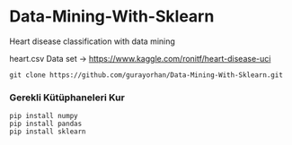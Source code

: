 # Data-Mining-With-Sklearn

Heart disease classification with data mining

heart.csv Data set -> https://www.kaggle.com/ronitf/heart-disease-uci

    git clone https://github.com/gurayorhan/Data-Mining-With-Sklearn.git

### Gerekli Kütüphaneleri Kur

    pip install numpy
    pip install pandas
    pip install sklearn
